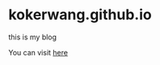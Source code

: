 kokerwang.github.io
===================
this is my blog

You can visit [here](http://www.kokerwang.com)
